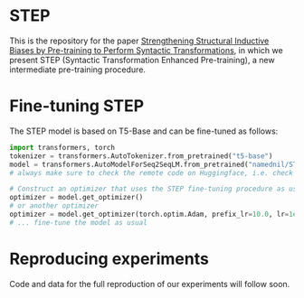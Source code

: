 # STEP

This is the repository for the paper [Strengthening Structural Inductive Biases by Pre-training to Perform Syntactic Transformations](https://arxiv.org/abs/2407.04543), in which we present STEP (Syntactic Transformation Enhanced Pre-training), a new intermediate pre-training procedure.

# Fine-tuning STEP
The STEP model is based on T5-Base and can be fine-tuned as follows:

```python
import transformers, torch
tokenizer = transformers.AutoTokenizer.from_pretrained("t5-base")
model = transformers.AutoModelForSeq2SeqLM.from_pretrained("namednil/STEP", trust_remote_code=True)
# always make sure to check the remote code on Huggingface, i.e. check out https://huggingface.co/namednil/STEP/blob/main/step_finetune.py

# Construct an optimizer that uses the STEP fine-tuning procedure as used in the paper:
optimizer = model.get_optimizer()
# or another optimizer
optimizer = model.get_optimizer(torch.optim.Adam, prefix_lr=10.0, lr=1e-4)
# ... fine-tune the model as usual
```


# Reproducing experiments
Code and data for the full reproduction of our experiments will follow soon.
